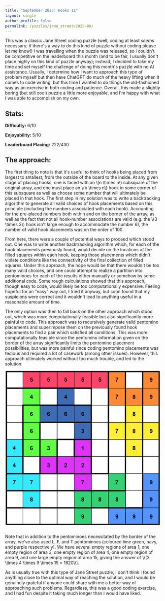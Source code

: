 ```yaml
--- 
title: "September 2025: Hooks 11"
layout: single
author_profile: false
permalink: /puzzles/jane_street/2025-09/
---
```


This was a classic Jane Street coding puzzle (well, coding at least *seems* necessary; if there's a way to do this kind of puzzle without coding please let me know!) I was travelling when the puzzle was released, so I couldn't be competitive on the leaderboard this month (and to be fair, I usually don't place highly on this kind of puzzle anyway); instead, I decided to take my time and set myself the challenge of doing this month's puzzle with no AI assistance. Usually, I determine how I want to approach this type of problem myself but then have ChatGPT do much of the heavy lifting when it comes to code writing, but this time I wanted to do things the old-fashioned way as an exercise in both coding and patience. Overall, this made a slightly boring (but still cool) puzzle a little more enjoyable, and I'm happy with what I was able to accomplish on my own.

## Stats:

**Difficulty:** 6/10

**Enjoyability:** 5/10

**Leaderboard Placing:** 222/430

## The approach:

The first thing to note is that it's useful to think of hooks being placed from largest to smallest, from the outside of the board to the inside. At any given stage of placing hooks, one is faced with an \\(n \times n\\) subsquare of the original array, and one must place an \\(n \times n\\) hook in some corner of this subsquare as well as choose some number that will ultimately be placed in that hook. The first step in my solution was to write a backtracking algorithm to generate all valid choices of hook placements based on this principle (including the numbers associated with each hook). Accounting for the pre-placed numbers both within and on the border of the array, as well as the fact that not all hook-number associations are valid (e.g. the \\(3 \times 3\\) hook isn't large enough to accommodate the number 6), the number of valid hook placements was on the order of 100.

From here, there were a couple of potential ways to proceed which stood out. One was to write another backtracking algorithm which, for each of the hook placements previously found, would decide on the locations of the filled squares within each hook, keeping those placements which didn't violate conditions like the connectivity of the final collection of filled squares. Under this approach, the hope would be that there wouldn't be too many valid choices, and one could attempt to realize a partition into pentominoes for each of the results either manually or somehow by some additional code. Some rough calculations showed that this approach, though easy to code, would likely be too computationally expensive. Feeling hopeful for an "easy" way out, I tried it anyway, but soon found that my suspicions were correct and it wouldn't lead to anything useful in a reasonable amount of time.

The only option was then to fall back on the other approach which stood out, which was more computationally feasible but also significantly more painful to code. This approach was to recursively generate valid pentomino placements and superimpose them on the previously found hook placements to find a pair which satisfied all conditions. This was more computationally feasible since the pentomino information given on the border of the array significantly limits the pentomino placement possibilities, but was more painful since coding pentomino placements was tedious and required a lot of casework (among other issues). However, this approach ultimately worked without too much trouble, and led to the solution:
<div style="text-align: center; margin-bottom: 25px;">
    <img src="/images/hooks11.png" alt="Hooks 11 Screenshot" style="max-width:500px; border:1px solid #ccc;">
</div>
Note that in addition to the pentominoes necessitated by the border of the array, we've also used L, F, and T pentominoes (coloured lime green, navy, and purple respectively). We have several empty regions of area 1, one empty region of area 3, one empty region of area 4, one empty region of area 9, and one large empty region of area 15, giving the answer of \\(3 \times 4 \times 9 \times 15 = 1620\\).

 As is usually true with this type of Jane Street puzzle, I don't think I found anything close to the optimal way of reaching the solution, and I would be genuinely grateful if anyone could share with me a better way of approaching such problems. Regardless, this was a good coding exercise, and I had fun despite it taking much longer than I would have liked.